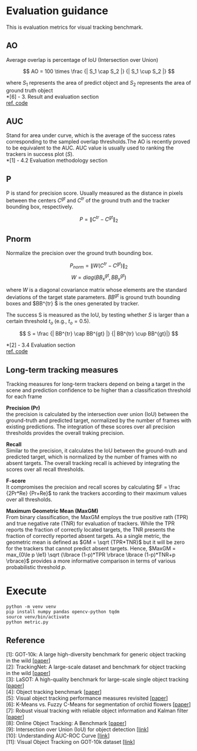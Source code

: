 # Evaluation guidance
This is evaluation metrics for visual tracking benchmark.
## AO
Average overlap is percentage of IoU (Intersection over Union)

$$ AO = 100 \times  \frac {| S_1 \cap S_2 |} {| S_1 \cup S_2 |} $$

where $S_1$ represents the area of predict object and $S_2$ represents the area of ground truth object \
*[6] - 3. Result and evaluation section\
[ref. code](https://github.com/got-10k/toolkit)
## AUC
Stand for area under curve, which is the average of the success rates corresponding to the sampled overlap thresholds.The AO is recently proved to be equivalent to the AUC. AUC value is usually used to ranking the trackers in success plot $(S)$. \
*[1] - 4.2 Evaluation methodology section

## P
P is stand for precision score. Usually measured as the distance in pixels between the centers $C^{gt}$ and $C^{tr}$ of the ground truth and the tracker bounding box, respectively.

$$ P =\| C^{tr} - C^{gt} \| _2$$


## Pnorm
Normalize the precision over the ground truth bounding box.

$$ P_{norm} = \| W \left( C^{tr} - C^{gt} \right) \| _ 2$$
$$ W = diag \left( BB_x^{gt}, BB_y^{gt}\right) $$

where $W$ is a diagonal covariance matrix whose elements are the standard deviations of the target state parameters. $BB^{gt}$ is ground truth bounding boxes and $BB^{tr} $ is the ones generated by tracker.

The success S is measured as the IoU, by testing whether $S$ is larger than a certain threshold $t_o$ (e.g., $t_o=0.5$).

$$ S = \frac {| BB^{tr} \cap BB^{gt} |} {| BB^{tr} \cup BB^{gt}|} $$ 

*[2] - 3.4 Evaluation section\
[ref. code](https://github.com/SilvioGiancola/TrackingNet-devkit)
## Long-term tracking measures
Tracking measures for long-term trackers depend on being a target in the scene and prediction confidence to be higher than a classification threshold for each frame 

**Precision (Pr)** \
the precision is calculated by the intersection over union (IoU) between the ground-truth and predicted target, normalized by the number of frames with existing predictions. The integration of these scores over all precision thresholds provides the overall traking precision.

**Recall** \
Similar to the precision, it calculates the IoU between the ground-truth and predicted target, which is normalized by the number of frames with no absent targets. The overall tracking recall is achieved by integrating the scores over all recall thresholds.

**F-score** \
It compromises the precision and recall scores by calculating $F = \frac {2Pr*Re} {Pr+Re}$ to rank the trackers according to their maximum values over all thresholds.

**Maximum Geometric Mean (MaxGM)** \
From binary classification, the MaxGM employs the true positive rath (TPR) and true negative rate (TNR) for evaluation of trackers. While the TPR reports the fraction of correctly located targets, the TNR presents the fraction of correctly reported absent targets. As a single metric, the geometric mean is defined as $GM = \sqrt {TPR*TNR}$ but it will be zero for the trackers that cannot predict absent targets. Hence, $MaxGM = max_{0\le p \le1} \sqrt {\lbrace (1-p)*TPR \rbrace \lbrace (1-p)*TNR+p \rbrace}$ provides a more informative comparison in terms of various probabilistic threshold $p$.

# Execute
```
python -m venv venv
pip install numpy pandas opencv-python tqdm
source venv/bin/activate
python metric.py
```

## Reference
[1]: GOT-10k: A large high-diversity benchmark for generic object tracking in the wild [[paper](https://arxiv.org/pdf/1810.11981.pdf)] \
[2]: TrackingNet: A large-scale dataset and benchmark for object tracking in the wild [[paper](https://arxiv.org/pdf/1803.10794.pdf)] \
[3]: LaSOT: A high-quality benchmark for large-scale single object tracking [[paper](https://arxiv.org/pdf/1809.07845v2.pdf)] \
[4]: Object tracking benchmark [[paper](https://faculty.ucmerced.edu/mhyang/papers/pami15_tracking_benchmark.pdf)] \
[5]: Visual object tracking performance measures revisited [[paper](https://arxiv.org/pdf/1502.05803.pdf)] \
[6]: K-Means vs. Fuzzy C-Means for segmentation of orchid flowers [[paper](https://www.researchgate.net/publication/311409493_K-Means_vs_Fuzzy_C-Means_for_Segmentation_of_Orchid_Flowers)] \
[7]: Robust visual tracking with reliable object information and Kalman filter [[paper](https://www.researchgate.net/publication/348859011_Robust_Visual_Tracking_with_Reliable_Object_Information_and_Kalman_Filter)] \
[8]: Online Object Tracking: A Benchmark [[paper](https://faculty.ucmerced.edu/mhyang/papers/cvpr13_benchmark.pdf)] \
[9]: Intersection over Union (IoU) for object detection [[link](https://pyimagesearch.com/2016/11/07/intersection-over-union-iou-for-object-detection/)] \
[10]: Understanding AUC-ROC Curve [[link](https://towardsdatascience.com/understanding-auc-roc-curve-68b2303cc9c5)] \
[11]: Visual Object Tracking on GOT-10k dataset [[link](https://paperswithcode.com/sota/visual-object-tracking-on-got-10k)] 
